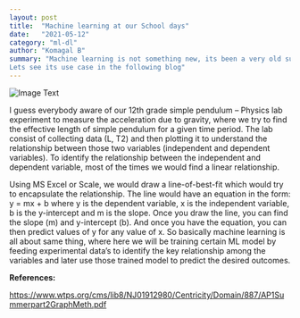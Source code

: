 ```yaml
---
layout: post
title:  "Machine learning at our School days"
date:   "2021-05-12"
category: "ml-dl"
author: "Komagal B"
summary: "Machine learning is not something new, its been a very old subject in our school days.
Lets see its use case in the following blog"
---
```


![Image Text](https://cache.careers360.mobi/media/schools/social-media/media-gallery/10486/2019/6/15/Happy%20Days%20School-physics%20lab.jpg)


I guess everybody aware of our 12th grade simple pendulum – Physics lab experiment to measure the acceleration due to gravity, where we   try to find the effective length of simple pendulum for a given time period. The lab consist of collecting data (L, T2) and then plotting it to understand the relationship between those two variables (independent and dependent variables). To identify the relationship between the independent and dependent variable, most of the times we would find a linear relationship. 

Using MS Excel or Scale, we would draw a line-of-best-fit which would try to encapsulate the relationship. The line would have an equation in the form: y = mx + b where y is the dependent variable, x is the independent variable, b is the y-intercept and m is the slope. Once you draw the line, you can find the slope (m) and y-intercept (b). And once you have the equation, you can then predict values of y for any value of x.  So basically machine learning is all about same thing, where here we will be training certain ML model by feeding experimental data’s to identify the key relationship among the variables and later use those trained model to predict the desired outcomes. 

**References:**

<https://www.wtps.org/cms/lib8/NJ01912980/Centricity/Domain/887/AP1Summerpart2GraphMeth.pdf>